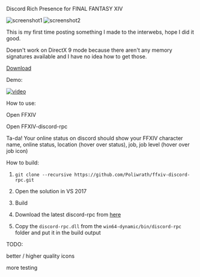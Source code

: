 Discord Rich Presence for FINAL FANTASY XIV

![screenshot1](https://i.imgur.com/O3ykoPj.png)
![screenshot2](https://i.imgur.com/oc5m3N5.png)

This is my first time posting something I made to the interwebs, hope I did it good. 

Doesn't work on DirectX 9 mode because there aren't any memory signatures available and I have no idea how to get those.

[Download](https://github.com/Poliwrath/ffxiv-discord-rpc/releases/latest)

Demo:

[![video](https://img.youtube.com/vi/GBYuvp6H5ak/0.jpg)](https://www.youtube.com/watch?v=GBYuvp6H5ak)

How to use:

Open FFXIV

Open FFXIV-discord-rpc

Ta-da! Your online status on discord should show your FFXIV character name, online status, location (hover over status), job, job level (hover over job icon)

How to build:

1. ```git clone --recursive https://github.com/Poliwrath/ffxiv-discord-rpc.git```

2. Open the solution in VS 2017

3. Build

4. Download the latest discord-rpc from [here](https://github.com/discordapp/discord-rpc/releases/latest)

5. Copy the ```discord-rpc.dll``` from the ```win64-dynamic/bin/discord-rpc``` folder and put it in the build output

TODO:

better / higher quality icons

more testing